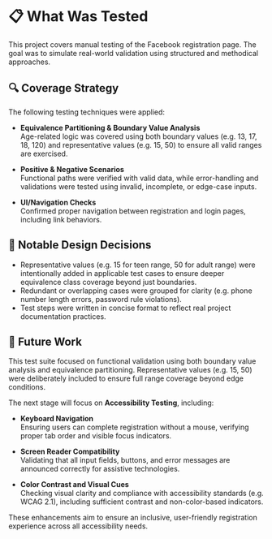 # 📋 What Was Tested

This project covers manual testing of the Facebook registration page. The goal was to simulate real-world validation using structured and methodical approaches.

## 🔍 Coverage Strategy

The following testing techniques were applied:

- **Equivalence Partitioning & Boundary Value Analysis**  
  Age-related logic was covered using both boundary values (e.g. 13, 17, 18, 120) and representative values (e.g. 15, 50) to ensure all valid ranges are exercised.

- **Positive & Negative Scenarios**  
  Functional paths were verified with valid data, while error-handling and validations were tested using invalid, incomplete, or edge-case inputs.

- **UI/Navigation Checks**  
  Confirmed proper navigation between registration and login pages, including link behaviors.

## 🧠 Notable Design Decisions

- Representative values (e.g. 15 for teen range, 50 for adult range) were intentionally added in applicable test cases to ensure deeper equivalence class coverage beyond just boundaries.
- Redundant or overlapping cases were grouped for clarity (e.g. phone number length errors, password rule violations).
- Test steps were written in concise format to reflect real project documentation practices.

## 🚧 Future Work

This test suite focused on functional validation using both boundary value analysis and equivalence partitioning. Representative values (e.g. 15, 50) were deliberately included to ensure full range coverage beyond edge conditions.

The next stage will focus on **Accessibility Testing**, including:

- **Keyboard Navigation**  
  Ensuring users can complete registration without a mouse, verifying proper tab order and visible focus indicators.

- **Screen Reader Compatibility**  
  Validating that all input fields, buttons, and error messages are announced correctly for assistive technologies.

- **Color Contrast and Visual Cues**  
  Checking visual clarity and compliance with accessibility standards (e.g. WCAG 2.1), including sufficient contrast and non-color-based indicators.

These enhancements aim to ensure an inclusive, user-friendly registration experience across all accessibility needs.
